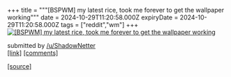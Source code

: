 +++
title = """[BSPWM] my latest rice, took me forever to get the wallpaper working"""
date = 2024-10-29T11:20:58.000Z
expiryDate = 2024-10-29T11:20:58.000Z
tags = ["reddit","wm"]
+++
[![[BSPWM] my latest rice, took me forever to get the wallpaper working](https://external-preview.redd.it/MWx2c2UybmNqb3hkMQmYH4zKFDtXOBCYZydQfGtOBThQqaDyIOomLk-XNWvg.png?width=640&crop=smart&auto=webp&s=e08eb5efcec03f7f18720c346d0bcdad742f6e3f "[BSPWM] my latest rice, took me forever to get the wallpaper working")](https://www.reddit.com/r/unixporn/comments/1ges54o/bspwm_my_latest_rice_took_me_forever_to_get_the/)

submitted by [/u/ShadowNetter](https://www.reddit.com/user/ShadowNetter)  
[\[link\]](https://v.redd.it/ilcwc5mcjoxd1) [\[comments\]](https://www.reddit.com/r/unixporn/comments/1ges54o/bspwm_my_latest_rice_took_me_forever_to_get_the/)

[[source]](https://www.reddit.com/r/unixporn/comments/1ges54o/bspwm_my_latest_rice_took_me_forever_to_get_the/)
